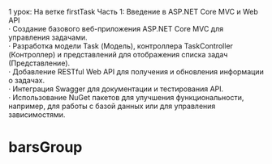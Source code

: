 1 урок:  На ветке firstTask
Часть 1: Введение в ASP.NET Core MVC и Web API  
· Создание базового веб-приложения ASP.NET Core MVC для управления задачами.  
· Разработка модели Task (Модель), контроллера TaskController (Контроллер) и представлений для отображения списка задач (Представление).  
· Добавление RESTful Web API для получения и обновления информации о задачах.  
· Интеграция Swagger для документации и тестирования АРІ.  
· Использование NuGet пакетов для улучшения функциональности, например, для работы с базой данных или для управления зависимостями.  
# barsGroup
